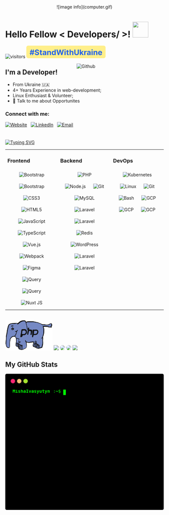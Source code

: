 <div align="center">
![image info](computer.gif)
</div>



<h1> Hello Fellow < Developers/ >! <img src = "https://raw.githubusercontent.com/rahulbanerjee26/githubProfileReadmeGenerator/main/gifs/wave.gif" width = 50px height='50px'> </h1>
<p align='center'>

![visitors](https://visitor-badge.glitch.me/badge?page_id=MishaIvasyutyn.MishaIvasyutyn)
[![StandWithUkraine](https://raw.githubusercontent.com/vshymanskyy/StandWithUkraine/main/badges/StandWithUkraine.svg)](https://github.com/vshymanskyy/StandWithUkraine/blob/main/docs/README.md)
</p>


<img width="55%" align="right" alt="Github" src="https://raw.githubusercontent.com/rahulbanerjee26/githubProfileReadmeGenerator/47a1a7b035154ce002fffc42e803b6ca8acbc4f3/gifs/git-header.svg" />

## I'm a Developer!

- From Ukraine 🇺🇦
- 4+ Years Experience in web-development;
- Linux Enthusiast & Volunteer;
- 💬 Talk to me about Opportunites

### Connect with me:

[<img alt="Website" src="https://img.shields.io/badge/website-3423A6.svg?&style=for-the-badge&logo=google-chrome&logoColor=fff"/>][website]
&nbsp;
[<img alt="LinkedIn" src="https://img.shields.io/badge/linkedin-0077B5.svg?&style=for-the-badge&logo=linkedin&logoColor=fff"/>][linkedin]
&nbsp;
[<img alt="Email" src="https://img.shields.io/badge/email-D14836.svg?&style=for-the-badge&logo=gmail&logoColor=fff"/>][email]
&nbsp;

#

[![Typing SVG](https://readme-typing-svg.herokuapp.com?font=Special+Elite&size=28&color=13F783&lines=+My+Skill+Set)](https://git.io/typing-svg)

<table><tr><td valign="top" width="33%">

### Frontend

<div align="center">  
<img style="margin: 10px" src="https://profilinator.rishav.dev/skills-assets/bootstrap-plain.svg" alt="Bootstrap" height="50" />  
<img style="margin: 10px" src="https://skillicons.dev/icons?i=tailwind" alt="Bootstrap" height="50" />  
<img style="margin: 10px" src="https://skillicons.dev/icons?i=css" alt="CSS3" height="50" />  
<img style="margin: 10px" src="https://skillicons.dev/icons?i=html" alt="HTML5" height="50" />  
<img style="margin: 10px" src="https://skillicons.dev/icons?i=javascript" alt="JavaScript" height="50" />  
<img style="margin: 10px" src="https://skillicons.dev/icons?i=typescript" alt="TypeScript" height="50" />  
<img style="margin: 10px" src="https://profilinator.rishav.dev/skills-assets/vuejs-original-wordmark.svg" alt="Vue.js" height="50" />  
<img style="margin: 10px" src="https://profilinator.rishav.dev/skills-assets/webpack-original.svg" alt="Webpack" height="50" />  
<img style="margin: 10px" src="https://profilinator.rishav.dev/skills-assets/figma-icon.svg" alt="Figma" height="50" />  
<img style="margin: 10px" src="https://skillicons.dev/icons?i=jquery" alt="jQuery" height="50" />  
<img style="margin: 10px" src="https://skillicons.dev/icons?i=alpinejs" alt="jQuery" height="50" />  
<img style="margin: 10px" src="https://profilinator.rishav.dev/skills-assets/nuxt.png" alt="Nuxt JS" height="50" />  
</div>

</td><td valign="top" width="33%">

### Backend

<div align="center">  
<img style="margin: 10px" src="https://skillicons.dev/icons?i=php" alt="PHP" height="50" />  
<img style="margin: 10px" src="https://skillicons.dev/icons?i=nodejs" alt="Node.js" height="50" />  
<img style="margin: 10px" src="https://profilinator.rishav.dev/skills-assets/git-scm-icon.svg" alt="Git" height="50" />  
<img style="margin: 10px" src="https://skillicons.dev/icons?i=mysql" alt="MySQL" height="50" />  
<img style="margin: 10px" src="https://skillicons.dev/icons?i=cassandra" alt="Laravel" height="50" />  
<img style="margin: 10px" src="https://skillicons.dev/icons?i=laravel" alt="Laravel" height="50" />
<img style="margin: 10px" src="https://profilinator.rishav.dev/skills-assets/redis-original-wordmark.svg" alt="Redis" height="50" />   
<img style="margin: 10px" src="https://profilinator.rishav.dev/skills-assets/wordpress.png" alt="WordPress" height="50" />
<img style="margin: 10px" src="https://skillicons.dev/icons?i=graphql" alt="Laravel" height="50" />
<img style="margin: 10px" src="https://skillicons.dev/icons?i=neovim" alt="Laravel" height="50" />
</div>

</td><td valign="top" width="33%">

### DevOps

<div align="center">  
<img style="margin: 10px" src="https://profilinator.rishav.dev/skills-assets/kubernetes-icon.svg" alt="Kubernetes" height="50" />  
<img style="margin: 10px" src="https://profilinator.rishav.dev/skills-assets/linux-original.svg" alt="Linux" height="50" />  
<img style="margin: 10px" src="https://profilinator.rishav.dev/skills-assets/git-scm-icon.svg" alt="Git" height="50" />  
<img style="margin: 10px" src="https://skillicons.dev/icons?i=bash" alt="Bash" height="50" />  
<img style="margin: 10px" src="https://profilinator.rishav.dev/skills-assets/google_cloud-icon.svg" alt="GCP" height="50" />  
<img style="margin: 10px" src="https://skillicons.dev/icons?i=docker" alt="GCP" height="50" />  
<img style="margin: 10px" src="https://skillicons.dev/icons?i=nginx" alt="GCP" height="50" />  
  
</div>

</td></tr></table>  

<br/>  
<div style="display: inline-block;"
<img src="https://camo.githubusercontent.com/3cc5769614aa5306d6452456e393b58ecfe23c4a904ca52dece5341e0794cbe9/68747470733a2f2f692e67697068792e636f6d2f6d656469612f56674774686b68557647674f6974375939692f3230302e77656270" width="100" data-canonical-src="https://i.giphy.com/media/VgGthkhUvGgOit7Y9i/200.webp" style="max-width: 100%;">
<img src="https://raw.githubusercontent.com/MaruanBO/MaruanBO/master/assets/php.gif" width="150" data-canonical-src="https://i.giphy.com/media/VgGthkhUvGgOit7Y9i/200.webp" style="max-width: 100%;">
<img src="https://camo.githubusercontent.com/ece04e9e6d8e7370a88024f41d544915e01ce71b5457326c08349cc282ccf2d4/68747470733a2f2f6d65646961332e67697068792e636f6d2f6d656469612f6c6e377a32655772696951416c6c6656636e2f323030772e77656270" width="100" data-canonical-src="https://i.giphy.com/media/VgGthkhUvGgOit7Y9i/200.webp" style="max-width: 100%;">
<img src="https://c.tenor.com/z3Vqx6hmE5QAAAAC/whale-docker.gif" width="100" data-canonical-src="https://i.giphy.com/media/VgGthkhUvGgOit7Y9i/200.webp" style="max-width: 100%;  border-radius: 25px;">
<img src="https://christopherdavideh.com/images/laravel.gif" width="100" data-canonical-src="https://i.giphy.com/media/VgGthkhUvGgOit7Y9i/200.webp" style="max-width: 100%;  border-radius: 25px;">
<img src="https://camo.githubusercontent.com/0cad3f969b0946abd0e5f16e9ed1ff78a2495a40c2bb5c6414aefd4be76505aa/68747470733a2f2f692e67697068792e636f6d2f6d656469612f4b7a4a6b7a6a676766474e355079366e6b542f3230302e77656270" width="100" data-canonical-src="https://i.giphy.com/media/VgGthkhUvGgOit7Y9i/200.webp" style="max-width: 100%;">
</div>

##

<h2> My GitHub Stats  </h2>

![Alt text](https://github.com/MishaIvasyutyn/Terminal/blob/master/github_stats.svg)

[linkedin]: https://www.linkedin.com/in/misha-ivasyutin-488408168/

[email]: mailto:mykhaylo.ivasyutyn@gmail.com

[website]: https://misha-ivasyutyn.herokuapp.com/
